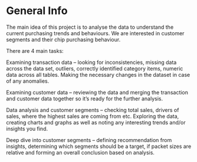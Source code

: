 # General Info

The main idea of this project is to analyse the data to understand the current purchasing trends and behaviours. We are interested in customer segments and their chip purchasing behaviour.

There are 4 main tasks:

Examining transaction data – looking for inconsistencies, missing data across the data set, outliers, correctly identified category items, numeric data across all tables. Making the necessary changes in the dataset in case of any anomalies. 

Examining customer data – reviewing the data and merging the transaction and customer data together so it’s ready for the further analysis.

Data analysis and customer segments – checking total sales, drivers of sales, where the highest sales are coming from etc. Exploring the data, creating charts and graphs as well as noting any interesting trends and/or insights you find.

Deep dive into customer segments – defining recommendation from insights, determining which segments should be a target, if packet sizes are relative and forming an overall conclusion based on analysis. 